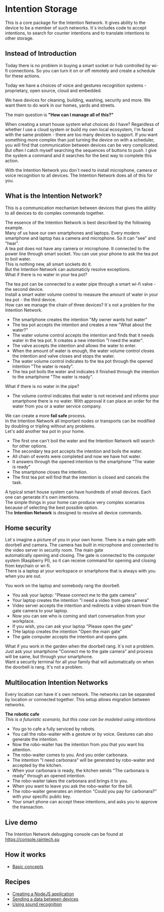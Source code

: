 # Intention Storage
This is a core package for the Intention Network. It gives ability to the device
to be a member of such networks.
It`s includes code to accept intentions, to search for counter intentions and to translate
intentions to other storage. 

## Instead of Introduction
Today there is no problem in buying a smart socket or hub controlled by wi-fi connections.
So you can turn it on or off remotely and create a schedule for these actions.

Today we have a choices of voice and gestures recognition systems - proprietary, 
open source, cloud and embedded.

We have devices for cleaning, building, washing, security and more.
We want them to do work in our homes, yards and streets.

The main question is **"How can I manage all of this?"**

When creating a smart house system what choices do I have?
Regardless of whether I use a cloud system or build my own local ecosystem,
I'm faced with the same problem - there are too many devices to support. 
If you want something more complex than just turning the device on with 
a scheduler, you will find that communication between devices can be 
very complicated.
But often I catch myself searching the sequences of buttons to push. I give the system a command and it 
searches for the best way to complete this action.

With the Intention Network you don`t need to install microphone, camera or voice recognition to all devices.
The Intention Network does all of this for you.

## What is the Intention Network?
This is a communication mechanism between devices that gives the ability to all devices to do 
complex commands together. 
 
The essence of the Intention Network is best described by the following example.  
Many of us have our own smartphones and laptops. Every modern smartphone and laptop has a camera and microphone.
So it can "see" and "hear".   
A tea pot does not have any camera or microphone. 
It connected to the power line through smart socket. 
You can use your phone to ask the tea pot to boil water.    
This is nothing new, all smart sockets do it.     
But the Intention Network can automaticly resolve exceptions.   
What if there is no water in your tea pot?  

The tea pot can be connected to a water pipe through a smart wi-fi valve - the second device.      
Install a smart water volume control to measure the amount of water in your tea pot - the third device.  
How can we manage the chain of three devices? It`s not a problem for the Intention Network.
* The smartphone creates the intention "My owner wants hot water"
* The tea pot accepts the intention and creates a new "What about the water?"
* The water volume control accepts the intention and finds that it needs water in the tea pot.
It creates a new intention "I need the water".
* The valve accepts the intention and allows the water to enter. 
* When the amount of water is enough, the water volume control closes the intention and valve closes and stops the water.
* The water volume control indicates to the tea pot through the opened intention "The water is ready".
* The tea pot boils the water and indicates it finished through the intention to the smartphone "The water is ready".

What if there is no water in the pipe?

* The volume control indicates that water is not received and informs your smartphone there is no water. 
With approval it can place an order for the water from you or a water service company.
   
We can create a more **fail safe** process.   
In the Intention Network all important nodes or transports can be modified by doubling or tripling
without any problems.   
Let's add another tea pot in your home. 

* The first one can't boil the water and the Intention Network will search for other options.
* The secondary tea pot accepts the intention and boils the water.
* All chain of events were completed and now we have hot water.
* It answers through the opened intention to the smartphone "The water is ready"
* The smartphone closes the intention.
* The first tea pot will find that the intention is closed and cancels the task.
 
A typical smart house system can have hundreds of small devices. Each one can generate it's own intentions.     
The simple things in your home can produce very complex scenarios because of selecting the best possible option.  
The **Intention Network** is designed to resolve all device commands.   

## Home security

Let`s imagine a picture of you in your own home. There is a main gate with doorbell and camera.
The camera has built in microphone and connected to the video server in security room. The main gate  
automatically opening and closing. The gate is connected to the computer system (Raspberry PI), so it can receive 
command for opening and closing from keychain or wi-fi.  
There is a laptop at your workspace or smartphone that is always with you when you are out.   

You work on the laptop and somebody rang the doorbell.
* You ask your laptop: "Please connect me to the gate camera"
* Your laptop creates the intention "I need a video from gate camera"
* Video server accepts the intention and redirects a video stream from the gate camera to your laptop. 
* Now you can see who is coming and start conversation from your workplace.
* If you wish, you can ask your laptop "Please open the gate"
* THe laptop creates the intention "Open the main gate"
* The gate computer accepts the intention and opens gate.

What if you work in the garden when the doorbell rang. It`s not a problem. Just ask your smartphone "Connect me to the gate camera" and
process will be same, but through your smartphone.  
Want a security terminal for all your family that will automatically on when the doorbell is rang. It's not a
problem. 

## Multilocation Intention Networks

Every location can have it`s own network. The networks can be separated by location or connected
together. This setup allows migration between networks.
   
**The robotic cafe**   
*This is a futuristic scenario, but this case can be modeled using intentions*   
 
* You go to cafe a fully serviced by robots.
* You call the robo-waiter with a gesture or by voice. Gestures can also generate the intention.
* Now the robo-waiter has the intention from you that you want his attention.
* The robo-waiter comes to you. And you order carbonara.
* The intention "I need carbonara" will be generated by robo-waiter and accepted by the kitchen.
* When your carbonara is ready, the kitchen sends "The carbonara is ready" through an opened
intention.
* The robo-waiter takes the carbonara and brings it to you.
* When you want to leave you ask the robo-waiter for the bill.
* The robo-waiter generates an intention "Could you pay for carbonara?" with your specific public key.
* Your smart phone can accept these intentions, and asks you to approve the transaction. 
  
 ## Live demo
The Intention Network debugging console can be found at https://console.raintech.su

## How it works
 + [Basic concepts](docs/basic-concepts.md)

## Recipes
+ [Creating a NodeJS application](docs/recipes/creating-nodejs-application.md)
+ [Sending a data between devices](docs/recipes/sending-data-between-devices.md)
+ [Using sound recognition](docs/recipes/using-sound-recognition.md)